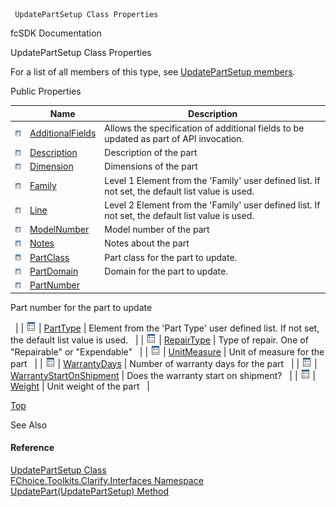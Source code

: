 ﻿     UpdatePartSetup Class Properties                                                   

fcSDK Documentation

UpdatePartSetup Class Properties

For a list of all members of this type, see [UpdatePartSetup members](FChoice.Toolkits.Clarify~FChoice.Toolkits.Clarify.Interfaces.UpdatePartSetup_members.md).

Public Properties

|   | Name | Description |
| --- | --- | --- |
| ![Public Property](dotnetimages/publicProperty.png) | [AdditionalFields](FChoice.Toolkits.Clarify~FChoice.Toolkits.Clarify.Interfaces.UpdatePartSetup~AdditionalFields.md) | Allows the specification of additional fields to be updated as part of API invocation.   |
| ![Public Property](dotnetimages/publicProperty.png) | [Description](FChoice.Toolkits.Clarify~FChoice.Toolkits.Clarify.Interfaces.UpdatePartSetup~Description.md) | Description of the part   |
| ![Public Property](dotnetimages/publicProperty.png) | [Dimension](FChoice.Toolkits.Clarify~FChoice.Toolkits.Clarify.Interfaces.UpdatePartSetup~Dimension.md) | Dimensions of the part   |
| ![Public Property](dotnetimages/publicProperty.png) | [Family](FChoice.Toolkits.Clarify~FChoice.Toolkits.Clarify.Interfaces.UpdatePartSetup~Family.md) | Level 1 Element from the 'Family' user defined list. If not set, the default list value is used.   |
| ![Public Property](dotnetimages/publicProperty.png) | [Line](FChoice.Toolkits.Clarify~FChoice.Toolkits.Clarify.Interfaces.UpdatePartSetup~Line.md) | Level 2 Element from the 'Family' user defined list. If not set, the default list value is used.   |
| ![Public Property](dotnetimages/publicProperty.png) | [ModelNumber](FChoice.Toolkits.Clarify~FChoice.Toolkits.Clarify.Interfaces.UpdatePartSetup~ModelNumber.md) | Model number of the part   |
| ![Public Property](dotnetimages/publicProperty.png) | [Notes](FChoice.Toolkits.Clarify~FChoice.Toolkits.Clarify.Interfaces.UpdatePartSetup~Notes.md) | Notes about the part   |
| ![Public Property](dotnetimages/publicProperty.png) | [PartClass](FChoice.Toolkits.Clarify~FChoice.Toolkits.Clarify.Interfaces.UpdatePartSetup~PartClass.md) | Part class for the part to update.   |
| ![Public Property](dotnetimages/publicProperty.png) | [PartDomain](FChoice.Toolkits.Clarify~FChoice.Toolkits.Clarify.Interfaces.UpdatePartSetup~PartDomain.md) | Domain for the part to update.   |
| ![Public Property](dotnetimages/publicProperty.png) | [PartNumber](FChoice.Toolkits.Clarify~FChoice.Toolkits.Clarify.Interfaces.UpdatePartSetup~PartNumber.md) | 
Part number for the part to update

  |
| ![Public Property](dotnetimages/publicProperty.png) | [PartType](FChoice.Toolkits.Clarify~FChoice.Toolkits.Clarify.Interfaces.UpdatePartSetup~PartType.md) | Element from the 'Part Type' user defined list. If not set, the default list value is used.   |
| ![Public Property](dotnetimages/publicProperty.png) | [RepairType](FChoice.Toolkits.Clarify~FChoice.Toolkits.Clarify.Interfaces.UpdatePartSetup~RepairType.md) | Type of repair. One of "Repairable" or "Expendable"   |
| ![Public Property](dotnetimages/publicProperty.png) | [UnitMeasure](FChoice.Toolkits.Clarify~FChoice.Toolkits.Clarify.Interfaces.UpdatePartSetup~UnitMeasure.md) | Unit of measure for the part   |
| ![Public Property](dotnetimages/publicProperty.png) | [WarrantyDays](FChoice.Toolkits.Clarify~FChoice.Toolkits.Clarify.Interfaces.UpdatePartSetup~WarrantyDays.md) | Number of warranty days for the part   |
| ![Public Property](dotnetimages/publicProperty.png) | [WarrantyStartOnShipment](FChoice.Toolkits.Clarify~FChoice.Toolkits.Clarify.Interfaces.UpdatePartSetup~WarrantyStartOnShipment.md) | Does the warranty start on shipment?   |
| ![Public Property](dotnetimages/publicProperty.png) | [Weight](FChoice.Toolkits.Clarify~FChoice.Toolkits.Clarify.Interfaces.UpdatePartSetup~Weight.md) | Unit weight of the part   |

[Top](#top)

See Also

#### Reference

[UpdatePartSetup Class](FChoice.Toolkits.Clarify~FChoice.Toolkits.Clarify.Interfaces.UpdatePartSetup.md)  
[FChoice.Toolkits.Clarify.Interfaces Namespace](FChoice.Toolkits.Clarify~FChoice.Toolkits.Clarify.Interfaces_namespace.md)  
[UpdatePart(UpdatePartSetup) Method](FChoice.Toolkits.Clarify~FChoice.Toolkits.Clarify.Interfaces.InterfacesToolkit~UpdatePart(UpdatePartSetup).md)
